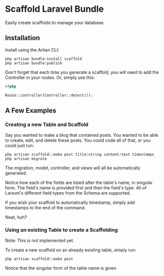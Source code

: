 # Scaffold Laravel Bundle

Easily create scaffolds to manage your database.

## Installation

Install using the Artian CLI:

	php artisan bundle:install scaffold
	php artisan bundle:publish

Don't forget that each time you generate a scaffold, you will need to add the
Controller in your routes. Or, simply use this:

```php
<?php

Route::controller(Controller::detect());
```

## A Few Examples

### Creating a new Table and Scaffold

Say you wanted to make a blog that contained posts. You wanted to be able
to create, edit, and delete these posts. You could code all of that, or you
could just run:

	php artisan scaffold::make post title:string content:text timestamps
	php artisan migrate

The migration, model, controller, and views will all be automatically generated.

Notice how each of the fields are listed after the table's name, in singular form.
The field's name is provided first and then the field's type. All of Laravel's different
field types from the Schema are supported.

If you wish your scaffold to automatically timestamp, simply add timestamps to the end of
the command. 

Neat, huh?

### Using an existing Table to create a Scaffolding

Note: This is not implemented yet.

To create a new scaffold on an already existing table, simply run:

	php artisan scaffold::make post

Notice that the singular form of the table name is given.